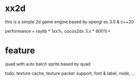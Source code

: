 # xx2d

this is a simple 2d game engine based by opengl es 3.0 & c++20

performance = raylib * 1xx%, cocos2dx 3.x * 600%+

# feature

quad with auto batch
sprite based by quad

todo: texture cache, texture packer support, font & label, node, ...
